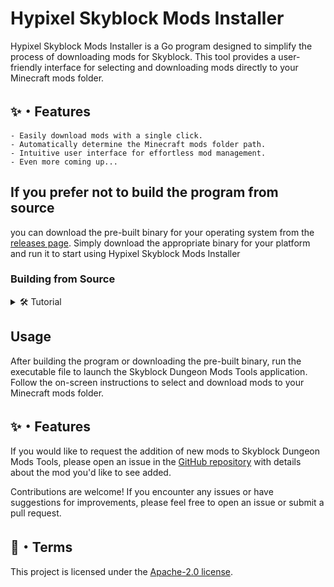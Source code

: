 # Hypixel Skyblock Mods Installer

Hypixel Skyblock Mods Installer is a Go program designed to simplify the process of downloading mods for Skyblock. This tool provides a user-friendly interface for selecting and downloading mods directly to your Minecraft mods folder.

## <a id="features"></a>✨・Features
```
- Easily download mods with a single click.
- Automatically determine the Minecraft mods folder path.
- Intuitive user interface for effortless mod management.
- Even more coming up...
```

## If you prefer not to build the program from source
you can download the pre-built binary for your operating system from the [releases page](https://github.com/AdvancedSkyblock/Hypixel-Skyblock-Mods-Installer/releases/). Simply download the appropriate binary for your platform and run it to start using Hypixel Skyblock Mods Installer

### Building from Source
<details>
  <summary>🛠️ Tutorial</summary>
  
```plaintext

#### Prerequisites

Before using Skyblock Dungeon Mods Tools, ensure you have Go installed on your system. If not, you can download and install it from the [official Go website](https://golang.org/dl/).

#### Downloading the Source Code

Clone the repository to your local machine:

```
git clone https://github.com/AdvancedSkyblock/Hypixel-Skyblock-Mods-Installer.git
```

#### Building the Program

Navigate to the project directory and build the program using the following command:

```
go build
```

```
</details>

## Usage

After building the program or downloading the pre-built binary, run the executable file to launch the Skyblock Dungeon Mods Tools application. Follow the on-screen instructions to select and download mods to your Minecraft mods folder.

## <a id="Contribution"></a>✨・Features

If you would like to request the addition of new mods to Skyblock Dungeon Mods Tools, please open an issue in the [GitHub repository](https://github.com/AdvancedSkyblock/Hypixel-Skyblock-Mods-Installer/issues) with details about the mod you'd like to see added.

Contributions are welcome! If you encounter any issues or have suggestions for improvements, please feel free to open an issue or submit a pull request.

## <a id="Terms"></a>💼・Terms

This project is licensed under the [Apache-2.0 license](LICENSE).
